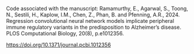 Code associated with the manuscript:
Ramamurthy, E., Agarwal, S., Toong, N., Sestili, H., Kaplow, I.M., Chen, Z., Phan, B. and Pfenning, A.R., 2024. Regression convolutional neural network models implicate peripheral immune regulatory variants in the predisposition to Alzheimer’s disease. PLOS Computational Biology, 20(8), p.e1012356.

https://doi.org/10.1371/journal.pcbi.1012356
